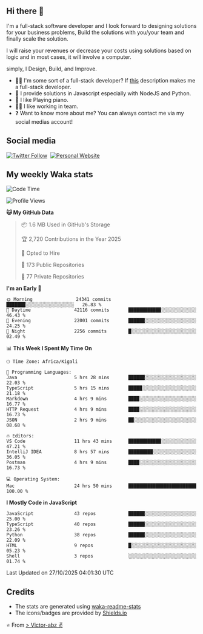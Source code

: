 ## Hi there 👋
I'm a full-stack software developer and I look forward to designing solutions for your business problems, Build the solutions with you/your team and finally scale the solution.

I will raise your revenues or decrease your costs using solutions based on logic and in most cases, it will involve a computer.

simply, I Design, Build, and Improve.

- 👨‍💻 I'm some sort of a full-stack developer? If [this](https://www.w3schools.com/whatis/whatis_fullstack.asp) description makes me a full-stack developer.
- 🌱 I provide solutions in Javascript especially with NodeJS and Python. 
- 🎹 I like Playing piano.
- 👯‍♀️ I like working in team.
- ❓ Want to know more about me? You can always contact me via my social medias account!

## Social media
[![Twitter Follow](https://img.shields.io/twitter/follow/vicky_abz?color=%231DA1F2&label=Twitter&style=for-the-badge&logo=twitter&logoColor=ffffff)](https://twitter.com/vicky_abz)
‎‎ [![Personal Website](https://img.shields.io/static/v1?label=visit&message=victor-abz.com&color=%235F021F&style=for-the-badge)](https://victor-abz.com/)

## My weekly Waka stats
<!--START_SECTION:waka-->
![Code Time](http://img.shields.io/badge/Code%20Time-2%2C177%20hrs%2023%20mins-blue)

![Profile Views](http://img.shields.io/badge/Profile%20Views-0-blue)

**🐱 My GitHub Data** 

> 📦 1.6 MB Used in GitHub's Storage 
 > 
> 🏆 2,720 Contributions in the Year 2025
 > 
> 💼 Opted to Hire
 > 
> 📜 173 Public Repositories 
 > 
> 🔑 77 Private Repositories 
 > 
**I'm an Early 🐤** 

```text
🌞 Morning                24341 commits       ███████░░░░░░░░░░░░░░░░░░   26.83 % 
🌆 Daytime                42116 commits       ████████████░░░░░░░░░░░░░   46.43 % 
🌃 Evening                22001 commits       ██████░░░░░░░░░░░░░░░░░░░   24.25 % 
🌙 Night                  2256 commits        █░░░░░░░░░░░░░░░░░░░░░░░░   02.49 % 
```


📊 **This Week I Spent My Time On** 

```text
🕑︎ Time Zone: Africa/Kigali

💬 Programming Languages: 
Java                     5 hrs 28 mins       ██████░░░░░░░░░░░░░░░░░░░   22.03 % 
TypeScript               5 hrs 15 mins       █████░░░░░░░░░░░░░░░░░░░░   21.18 % 
Markdown                 4 hrs 9 mins        ████░░░░░░░░░░░░░░░░░░░░░   16.77 % 
HTTP Request             4 hrs 9 mins        ████░░░░░░░░░░░░░░░░░░░░░   16.73 % 
JSON                     2 hrs 9 mins        ██░░░░░░░░░░░░░░░░░░░░░░░   08.68 % 

🔥 Editors: 
VS Code                  11 hrs 43 mins      ████████████░░░░░░░░░░░░░   47.21 % 
IntelliJ IDEA            8 hrs 57 mins       █████████░░░░░░░░░░░░░░░░   36.05 % 
Postman                  4 hrs 9 mins        ████░░░░░░░░░░░░░░░░░░░░░   16.73 % 

💻 Operating System: 
Mac                      24 hrs 50 mins      █████████████████████████   100.00 % 
```

**I Mostly Code in JavaScript** 

```text
JavaScript               43 repos            ██████░░░░░░░░░░░░░░░░░░░   25.00 % 
TypeScript               40 repos            ██████░░░░░░░░░░░░░░░░░░░   23.26 % 
Python                   38 repos            ██████░░░░░░░░░░░░░░░░░░░   22.09 % 
HTML                     9 repos             █░░░░░░░░░░░░░░░░░░░░░░░░   05.23 % 
Shell                    3 repos             ░░░░░░░░░░░░░░░░░░░░░░░░░   01.74 % 
```




 Last Updated on 27/10/2025 04:01:30 UTC
<!--END_SECTION:waka-->

## Credits
- The stats are generated using [waka-readme-stats](https://github.com/anmol098/waka-readme-stats)
- The icons/badges are provided by [Shields.io](https://shields.io/)

⭐️ From [> Victor-abz ✌](https://victor-abz.com/)
